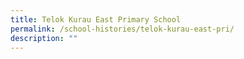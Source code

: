 ```yaml
---
title: Telok Kurau East Primary School
permalink: /school-histories/telok-kurau-east-pri/
description: ""
---
```

